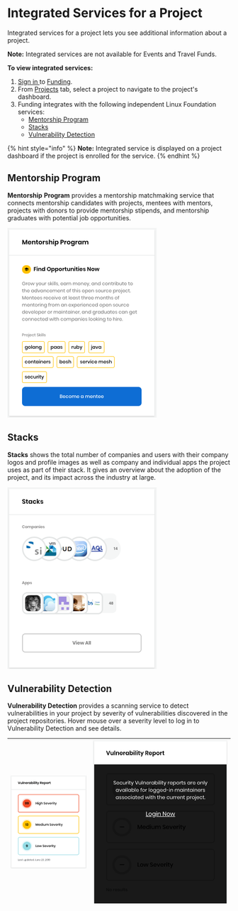 # Integrated Services for a Project

Integrated services for a project lets you see additional information about a project.

**Note:** Integrated services are not available for Events and Travel Funds.

**To view integrated services:** 

1. [Sign in ](../../sso/sign-in/)to [Funding](https://funding.communitybridge.org/).
2. From [Projects](./#Dashboard-ProjectsandMentorships) tab, select a project to navigate to the project's dashboard.
3. Funding integrates with the following independent Linux Foundation services:
   * [Mentorship Program](integrated-services-for-a-project.md#IntegratedServicesforaProject-MentorshipProgram)
   * [Stacks](integrated-services-for-a-project.md#IntegratedServicesforaProject-Stacks)
   * [Vulnerability Detection](integrated-services-for-a-project.md#IntegratedServicesforaProject-VulnerabilityDetection)

{% hint style="info" %}
**Note:** Integrated service is displayed on a project dashboard if the project is enrolled for the service.
{% endhint %}

## Mentorship Program <a id="IntegratedServicesforaProject-MentorshipProgram"></a>

**Mentorship** **Program** provides a mentorship matchmaking service that connects mentorship candidates with projects, mentees with mentors, projects with donors to provide mentorship stipends, and mentorship graduates with potential job opportunities.

![](../../.gitbook/assets/7416592.png)

## Stacks <a id="IntegratedServicesforaProject-Stacks"></a>

**Stacks** shows the total number of companies and users with their company logos and profile images as well as company and individual apps the project uses as part of their stack. It gives an overview about the adoption of the project, and its impact across the industry at large.

![](../../.gitbook/assets/7416590.png)

## Vulnerability Detection <a id="IntegratedServicesforaProject-VulnerabilityDetection"></a>

**Vulnerability Detection** provides a scanning service to detect vulnerabilities in your project by severity of vulnerabilities discovered in the project repositories. Hover mouse over a severity level to log in to Vulnerability Detection and see details.

| ![](../../.gitbook/assets/7416591.png) | ![](../../.gitbook/assets/7416589%20%281%29.png) |
| :--- | :--- |


